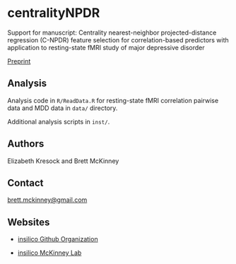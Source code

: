 # centralityNPDR

Support for manuscript: Centrality nearest-neighbor projected-distance regression (C-NPDR) feature selection for correlation-based predictors with application to resting-state fMRI study of major depressive disorder 

[Preprint](https://www.researchsquare.com/article/rs-4193488/v1)

## Analysis

Analysis code in `R/ReadData.R` for resting-state fMRI correlation pairwise data and MDD data in `data/` directory.

Additional analysis scripts in `inst/`. 

## Authors
Elizabeth Kresock and Brett McKinney

## Contact

[brett.mckinney@gmail.com](brett.mckinney@gmail.com)

## Websites

-   [insilico Github Organization](https://github.com/insilico)

-   [insilico McKinney Lab](http://insilico.utulsa.edu/)
